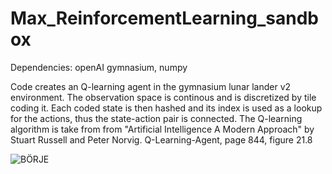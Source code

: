 # Max_ReinforcementLearning_sandbox
Dependencies: openAI gymnasium, numpy

Code creates an Q-learning agent in the gymnasium lunar lander v2 environment. The observation space is continous and is discretized by tile coding it.
Each coded state is then hashed and its index is used as a lookup for the actions, thus the state-action pair is connected. 
The Q-learning algorithm is take from from "Artificial Intelligence A Modern Approach" by Stuart Russell and Peter Norvig.
Q-Learning-Agent, page 844, figure 21.8

![BÖRJE](https://user-images.githubusercontent.com/40268765/218102728-ce867708-3ce1-40e7-b3da-be9da417f4c0.gif)
